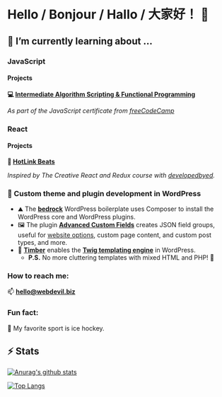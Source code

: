 # Hello / Bonjour / Hallo / 大家好！ 👋

## 🌱 I’m currently learning about ...

### JavaScript

#### Projects

**💻 [Intermediate Algorithm Scripting & Functional Programming](https://github.com/hdevilbiss/freeCodeCampJS)**

*As part of the JavaScript certificate from [freeCodeCamp](https://freecodecamp.org)*

### React

#### Projects

**🎵 [HotLink Beats](https://github.com/hdevilbiss/react-music-player)**

*Inspired by The Creative React and Redux course with [developedbyed](https://developedbyed.com/).*

### 📔 Custom theme and plugin development in WordPress

- ⛰️ The **[bedrock](https://roots.io/bedrock)** WordPress boilerplate uses Composer to install the WordPress core and WordPress plugins.
- 🖼️ The plugin **[Advanced Custom Fields](https://www.advancedcustomfields.com)** creates JSON field groups, useful for [website options](https://www.advancedcustomfields.com/resources/options-page/), custom page content, and custom post types, and more.
- 📐 **[Timber](https://www.upstatement.com/timber)** enables the **[Twig templating engine](https://twig.symfony.com/)** in WordPress.
  - **P.S.** No more cluttering templates with mixed HTML and PHP! 🤢

### How to reach me:

📫  **hello@webdevil.biz**

### Fun fact:

🏒 My favorite sport is ice hockey.

## ⚡ Stats
[![Anurag's github stats](https://github-readme-stats.vercel.app/api?username=hdevilbiss&count_private=true)](https://github.com/anuraghazra/github-readme-stats)

[![Top Langs](https://github-readme-stats.vercel.app/api/top-langs/?username=hdevilbiss&count_private=true)](https://github.com/anuraghazra/github-readme-stats)

<!-- -
- 🤔 I’m looking for help with unit testing JavaScript and PHP / WordPress - Do you have any projects to recommend?
- 👯 I’m looking to collaborate on JavaScript or PHP projects - I offer commits with description, punctuation, and the occasional emoji 😎
- 💬 Ask me about ...
- ⚡ Fun fact: ... -->
